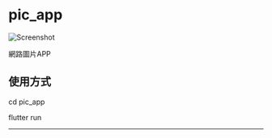 # pic_app

![Screenshot](C:\Users\Yanwei\Documents\GitHub\flutter-app\pic_app\Screenshot.png)

網路圖片APP

## 使用方式

cd pic_app

flutter run

------

